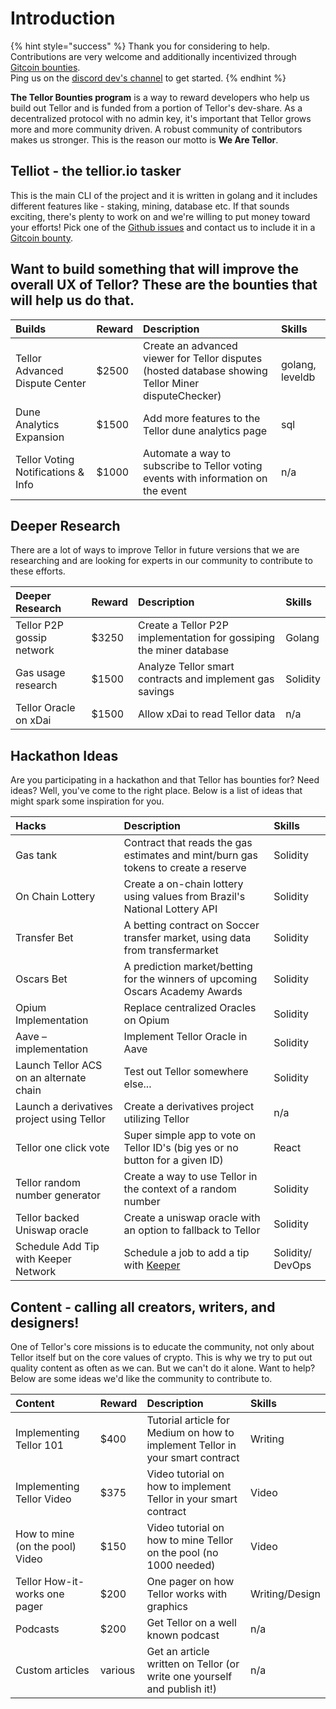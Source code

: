 # Introduction

{% hint style="success" %}
Thank you for considering to help.  
Contributions are very welcome and additionally incentivized through [Gitcoin bounties](https://gitcoin.co/tellor-io).  
Ping us on the [discord dev's channel](https://discord.gg/2rw2wQ38) to get started.
{% endhint %}

**The Tellor Bounties program** is a way to reward developers who help us build out Tellor and is funded from a portion of Tellor's dev-share. As a decentralized protocol with no admin key, it's important that Tellor grows more and more community driven. A robust community of contributors makes us stronger. This is the reason our motto is **We Are Tellor**.

## Telliot - the tellior.io tasker

This is the main CLI of the project and it is written in golang and it includes different features like - staking, mining, database etc. If that sounds exciting, there's plenty to work on and we're willing to put money toward your efforts! Pick one of the [Github issues](https://github.com/tellor-io/telliot/issues?q=is%3Aissue+is%3Aopen) and contact us to include it in a [Gitcoin bounty](https://gitcoin.co/tellor-io).

## Want to build something that will improve the overall UX of Tellor?  These are the bounties that will help us do that.

| Builds | Reward | Description | Skills |
| :--- | :--- | :--- | :--- |
| Tellor Advanced Dispute Center | $2500 | Create an advanced viewer for Tellor disputes \(hosted database showing Tellor Miner disputeChecker\) | golang, leveldb |
| Dune Analytics Expansion | $1500 | Add more features to the Tellor dune analytics page | sql |
| Tellor Voting Notifications & Info | $1000 | Automate a way to subscribe to Tellor voting events with information on the event | n/a |

## Deeper Research

There are a lot of ways to improve Tellor in future versions that we are researching and are looking for experts in our community to contribute to these efforts.

| Deeper Research | Reward | Description | Skills |
| :--- | :--- | :--- | :--- |
| Tellor P2P gossip network | $3250 | Create a Tellor P2P implementation for gossiping the miner database | Golang |
| Gas usage research | $1500 | Analyze Tellor smart contracts and implement gas savings | Solidity |
| Tellor Oracle on xDai | $1500 | Allow xDai to read Tellor data | n/a |

## Hackathon Ideas

Are you participating in a hackathon and that Tellor has bounties for? Need ideas? Well, you've come to the right place. Below is a list of ideas that might spark some inspiration for you.

| Hacks | Description | Skills |
| :--- | :--- | :--- |
| Gas tank | Contract that reads the gas estimates and mint/burn gas tokens to create a reserve | Solidity |
| On Chain Lottery | Create a on-chain lottery using values from Brazil's National Lottery API | Solidity |
| Transfer Bet | A betting contract on Soccer transfer market, using data from transfermarket | Solidity |
| Oscars Bet | A prediction market/betting for the winners of upcoming Oscars Academy Awards | Solidity |
| Opium Implementation | Replace centralized Oracles on Opium | Solidity |
| Aave – implementation | Implement Tellor Oracle in Aave | Solidity |
| Launch Tellor ACS on an alternate chain | Test out Tellor somewhere else... | Solidity |
| Launch a derivatives project using Tellor | Create a derivatives project utilizing Tellor | n/a |
| Tellor one click vote | Super simple app to vote on Tellor ID's \(big yes or no button for a given ID\) | React |
| Tellor random number generator | Create a way to use Tellor in the context of a random number | Solidity |
| Tellor backed Uniswap oracle | Create a uniswap oracle with an option to fallback to Tellor | Solidity |
| Schedule Add Tip with Keeper Network | Schedule a job to add a tip with [Keeper](https://github.com/keep3r-network/keep3r.network) | Solidity/ DevOps |

## Content - calling all creators, writers, and designers!

One of Tellor's core missions is to educate the community, not only about Tellor itself but on the core values of crypto. This is why we try to put out quality content as often as we can. But we can't do it alone. Want to help? Below are some ideas we'd like the community to contribute to.

| Content | Reward | Description | Skills |
| :--- | :--- | :--- | :--- |
| Implementing Tellor 101 | $400 | Tutorial article for Medium on how to implement Tellor in your smart contract | Writing |
| Implementing Tellor Video | $375 | Video tutorial on how to implement Tellor in your smart contract | Video |
| How to mine \(on the pool\) Video | $150 | Video tutorial on how to mine Tellor on the pool \(no 1000 needed\) | Video |
| Tellor How-it-works one pager | $200 | One pager on how Tellor works with graphics | Writing/Design |
| Podcasts | $200 | Get Tellor on a well known podcast | n/a |
| Custom articles | various | Get an article written on Tellor \(or write one yourself and publish it!\) | n/a |

